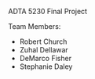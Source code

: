 ADTA 5230
Final Project

Team Members:

- Robert Church
- Zuhal Dellawar
- DeMarco Fisher
- Stephanie Daley
